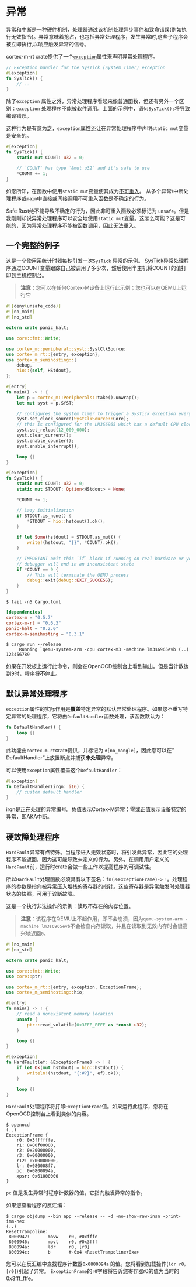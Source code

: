 # 异常

异常和中断是一种硬件机制，处理器通过该机制处理异步事件和致命错误(例如执行无效指令)。异常意味着抢占，也包括异常处理程序，发生异常时,这些子程序会被立即执行,以响应触发异常的信号。

cortex-m-rt crate提供了一个[`exception`]属性来声明异常处理程序。

[`exception`]:https://docs.rs/cortex-m-rt-macros/latest/cortex_m_rt_macros/attr.exception.html

``` rust , ignore
// Exception handler for the SysTick (System Timer) exception
#[exception]
fn SysTick() {
    // ..
}
```

除了`exception` 属性之外，异常处理程序看起来像普通函数，但还有另外一个区别：`exception` 处理程序不能被软件调用。上面的示例中，语句`SysTick();`将导致编译错误。

这种行为是有意为之，`exception`属性还让在异常处理程序中声明`static mut`变量是安全的。

``` rust , ignore
#[exception]
fn SysTick() {
    static mut COUNT: u32 = 0;

    // `COUNT` has type `&mut u32` and it's safe to use
    *COUNT += 1;
}
```

如您所知，在函数中使用`static mut`变量使其成为[不可重入](https://en.wikipedia.org/wiki/Reentrancy_(computing))。 从多个异常/中断处理程序或`main`中直接或间接调用不可重入函数是不确定的行为。

Safe Rust绝不能导致不确定的行为，因此非可重入函数必须标记为 `unsafe`。但是我刚刚却说异常处理程序可以安全地使用`static mut`变量。这怎么可能？这是可能的，因为异常处理程序不能被函数调用，因此无法重入。

## 一个完整的例子

这是一个使用系统计时器每秒引发一次`SysTick` 异常的示例。 SysTick异常处理程序通过COUNT变量跟踪自己被调用了多少次，然后使用半主机将COUNT的值打印到主机控制台。

> **注意**：您可以在任何Cortex-M设备上运行此示例；您也可以在QEMU上运行它

```rust , ignore
#![deny(unsafe_code)]
#![no_main]
#![no_std]

extern crate panic_halt;

use core::fmt::Write;

use cortex_m::peripheral::syst::SystClkSource;
use cortex_m_rt::{entry, exception};
use cortex_m_semihosting::{
    debug,
    hio::{self, HStdout},
};

#[entry]
fn main() -> ! {
    let p = cortex_m::Peripherals::take().unwrap();
    let mut syst = p.SYST;

    // configures the system timer to trigger a SysTick exception every second
    syst.set_clock_source(SystClkSource::Core);
    // this is configured for the LM3S6965 which has a default CPU clock of 12 MHz
    syst.set_reload(12_000_000);
    syst.clear_current();
    syst.enable_counter();
    syst.enable_interrupt();

    loop {}
}

#[exception]
fn SysTick() {
    static mut COUNT: u32 = 0;
    static mut STDOUT: Option<HStdout> = None;

    *COUNT += 1;

    // Lazy initialization
    if STDOUT.is_none() {
        *STDOUT = hio::hstdout().ok();
    }

    if let Some(hstdout) = STDOUT.as_mut() {
        write!(hstdout, "{}", *COUNT).ok();
    }

    // IMPORTANT omit this `if` block if running on real hardware or your
    // debugger will end in an inconsistent state
    if *COUNT == 9 {
        // This will terminate the QEMU process
        debug::exit(debug::EXIT_SUCCESS);
    }
}
```


``` console
$ tail -n5 Cargo.toml
```

``` toml
[dependencies]
cortex-m = "0.5.7"
cortex-m-rt = "0.6.3"
panic-halt = "0.2.0"
cortex-m-semihosting = "0.3.1"
```

``` console
$ cargo run --release
     Running `qemu-system-arm -cpu cortex-m3 -machine lm3s6965evb (..)
123456789
```

如果在开发板上运行此命令，则会在OpenOCD控制台上看到输出。但是当计数达到9时，程序将**不**停止。

## 默认异常处理程序

 `exception`属性的实际作用是**覆盖**特定异常的默认异常处理程序。如果您不重写特定异常的处理程序，它将由`DefaultHandler`函数处理，该函数默认为：

``` rust , ignore
fn DefaultHandler() {
    loop {}
}
```

此功能由`cortex-m-rt`crate提供，并标记为 `#[no_mangle]`，因此您可以在“ DefaultHandler”上放置断点并捕获**未处理**异常。

可以使用`exception`属性覆盖这个`DefaultHandler`：

``` rust , ignore
#[exception]
fn DefaultHandler(irqn: i16) {
    // custom default handler
}
```

irqn是正在处理的异常编号。负值表示Cortex-M异常；零或正值表示设备特定的异常，即AKA中断。

## 硬故障处理程序

`HardFault`异常有点特殊。当程序进入无效状态时，将引发此异常，因此它的处理程序不能返回，因为这可能导致未定义的行为。另外，在调用用户定义的`HardFault`前，运行时crate会做一些工作以提高程序的可调试性。

所以`HardFault`处理函数必须具有以下签名：`fn(＆ExceptionFrame)->！`。处理程序的参数是指向被异常压入堆栈的寄存器的指针。这些寄存器是异常触发时处理器状态的快照，可用于诊断故障。

这是一个执行非法操作的示例：读取不存在的内存位置。

> **注意**：该程序在QEMU上不起作用，即不会崩溃，因为`qemu-system-arm -machine lm3s6965evb`不会检查内存读取，并且在读取到无效内存时会很高兴地返回`0`。


```rust , ignore
#![no_main]
#![no_std]

extern crate panic_halt;

use core::fmt::Write;
use core::ptr;

use cortex_m_rt::{entry, exception, ExceptionFrame};
use cortex_m_semihosting::hio;

#[entry]
fn main() -> ! {
    // read a nonexistent memory location
    unsafe {
        ptr::read_volatile(0x3FFF_FFFE as *const u32);
    }

    loop {}
}

#[exception]
fn HardFault(ef: &ExceptionFrame) -> ! {
    if let Ok(mut hstdout) = hio::hstdout() {
        writeln!(hstdout, "{:#?}", ef).ok();
    }

    loop {}
}
```

`HardFault`处理程序将打印`ExceptionFrame`值。如果运行此程序，您将在OpenOCD控制台上看到类似的内容。

``` console
$ openocd
(..)
ExceptionFrame {
    r0: 0x3ffffffe,
    r1: 0x00f00000,
    r2: 0x20000000,
    r3: 0x00000000,
    r12: 0x00000000,
    lr: 0x080008f7,
    pc: 0x0800094a,
    xpsr: 0x61000000
}
```

`pc` 值是发生异常时程序计数器的值，它指向触发异常的指令。

如果您查看程序的反汇编：


``` console
$ cargo objdump --bin app --release -- -d -no-show-raw-insn -print-imm-hex
(..)
ResetTrampoline:
 8000942:       movw    r0, #0xfffe
 8000946:       movt    r0, #0x3fff
 800094a:       ldr     r0, [r0]
 800094c:       b       #-0x4 <ResetTrampoline+0xa>
```

您可以在反汇编中查找程序计数器`0x0800094a` 的值。您将看到加载操作(`ldr r0，[r0]`)引起了异常。 `ExceptionFrame`的`r0`字段将告诉您寄存器r0的值为当时的0x3fff_fffe。